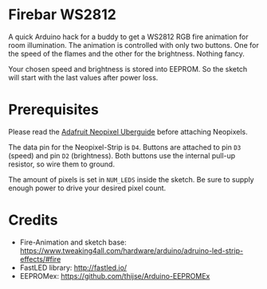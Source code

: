 Firebar WS2812
=
A quick Arduino hack for a buddy to get a WS2812 RGB fire animation for room illumination. 
The animation is controlled with only two buttons. One for the speed of the flames and the other for the brightness. Nothing fancy.

Your chosen speed and brightness is stored into EEPROM. So the sketch will start with the last values after power loss.

Prerequisites
==
Please read the [Adafruit Neopixel Uberguide](https://learn.adafruit.com/adafruit-neopixel-uberguide/overview) before attaching Neopixels.

The data pin for the Neopixel-Strip is `D4`. Buttons are attached to pin `D3` (speed) and pin `D2` (brightness). Both buttons use the internal pull-up resistor, so wire them to ground.

The amount of pixels is set in `NUM_LEDS` inside the sketch. Be sure to supply enough power to drive your desired pixel count.

Credits
==

* Fire-Animation and sketch base: https://www.tweaking4all.com/hardware/arduino/adruino-led-strip-effects/#fire
* FastLED library: http://fastled.io/
* EEPROMex: https://github.com/thijse/Arduino-EEPROMEx

